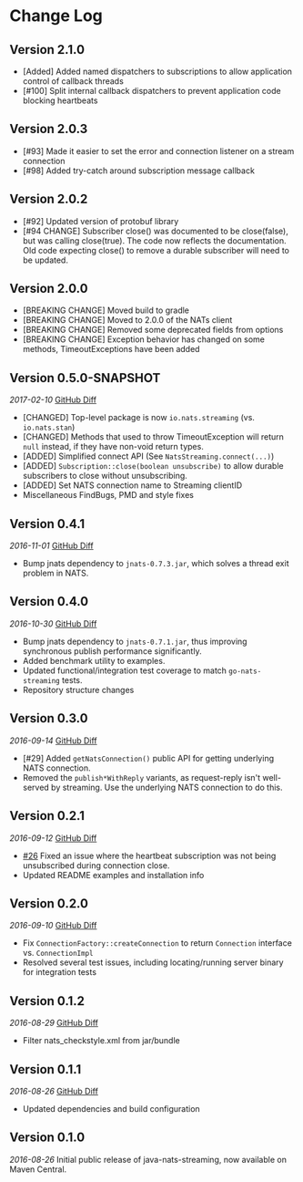 # Change Log

## Version 2.1.0

* [Added] Added named dispatchers to subscriptions to allow application control of callback threads
* [#100] Split internal callback dispatchers to prevent application code blocking heartbeats

## Version 2.0.3

* [#93] Made it easier to set the error and connection listener on a stream connection
* [#98] Added try-catch around subscription message callback

## Version 2.0.2

* [#92] Updated version of protobuf library
* [#94 CHANGE] Subscriber close() was documented to be close(false), but was calling close(true). The code now reflects the documentation. Old code expecting close() to remove a durable subscriber will need to be updated.

## Version 2.0.0

* [BREAKING CHANGE] Moved build to gradle
* [BREAKING CHANGE] Moved to 2.0.0 of the NATs client
* [BREAKING CHANGE] Removed some deprecated fields from options
* [BREAKING CHANGE] Exception behavior has changed on some methods, TimeoutExceptions have been added

## Version 0.5.0-SNAPSHOT

_2017-02-10_    [GitHub Diff](https://github.com/nats-io/java-nats-streaming/compare/0.4.1...HEAD)

* [CHANGED] Top-level package is now `io.nats.streaming` (vs. `io.nats.stan`)
* [CHANGED] Methods that used to throw TimeoutException will return `null` instead, if they have non-void return types.
* [ADDED] Simplified connect API (See `NatsStreaming.connect(...)`)
* [ADDED] `Subscription::close(boolean unsubscribe)` to allow durable subscribers to close without unsubscribing.
* [ADDED] Set NATS connection name to Streaming clientID
* Miscellaneous FindBugs, PMD and style fixes

## Version 0.4.1

_2016-11-01_    [GitHub Diff](https://github.com/nats-io/java-nats-streaming/compare/0.4.0...0.4.1)

* Bump jnats dependency to `jnats-0.7.3.jar`, which solves a thread exit problem in NATS.

## Version 0.4.0

_2016-10-30_    [GitHub Diff](https://github.com/nats-io/java-nats-streaming/compare/0.3.0...0.4.0)

* Bump jnats dependency to `jnats-0.7.1.jar`, thus improving synchronous publish performance significantly.
* Added benchmark utility to examples.
* Updated functional/integration test coverage to match `go-nats-streaming` tests.
* Repository structure changes

## Version 0.3.0

_2016-09-14_    [GitHub Diff](https://github.com/nats-io/java-nats-streaming/compare/0.2.1...0.3.0)

* [#29] Added `getNatsConnection()` public API for getting underlying NATS connection.
* Removed the `publish*WithReply` variants, as request-reply isn't well-served by streaming. Use the underlying NATS connection to do this.

## Version 0.2.1

_2016-09-12_    [GitHub Diff](https://github.com/nats-io/java-nats-streaming/compare/0.2.0...0.2.1)

* [#26](/../../issues/#26) Fixed an issue where the heartbeat subscription was not being unsubscribed during connection close.
* Updated README examples and installation info

## Version 0.2.0

_2016-09-10_    [GitHub Diff](https://github.com/nats-io/java-nats-streaming/compare/0.1.2...0.2.0)

* Fix `ConnectionFactory::createConnection` to return `Connection` interface vs. `ConnectionImpl`
* Resolved several test issues, including locating/running server binary for integration tests

## Version 0.1.2

_2016-08-29_    [GitHub Diff](https://github.com/nats-io/java-nats-streaming/compare/0.1.1...0.1.2)

* Filter nats_checkstyle.xml from jar/bundle

## Version 0.1.1

_2016-08-26_    [GitHub Diff](https://github.com/nats-io/java-nats-streaming/compare/v0.1.0...0.1.1)

* Updated dependencies and build configuration

## Version 0.1.0

_2016-08-26_ Initial public release of java-nats-streaming, now available on Maven Central.
